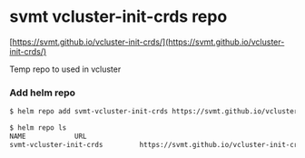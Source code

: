 # svmt vcluster-init-crds repo

[https://svmt.github.io/vcluster-init-crds/](https://svmt.github.io/vcluster-init-crds/)

Temp repo to used in vcluster 

### Add helm repo

```bash
$ helm repo add svmt-vcluster-init-crds https://svmt.github.io/vcluster-init-crds

$ helm repo ls
NAME        	URL                                              
svmt-vcluster-init-crds        	https://svmt.github.io/vcluster-init-crds   
```
